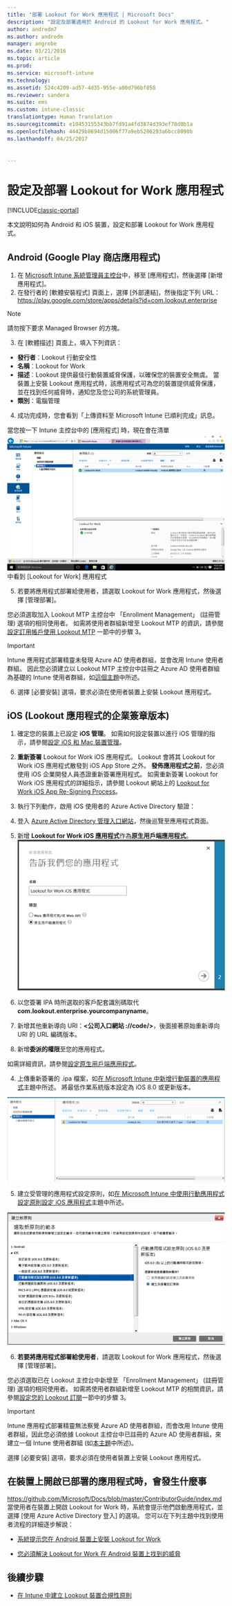 ```yaml
---
title: "部署 Lookout for Work 應用程式 | Microsoft Docs"
description: "設定及部署適用於 Android 的 Lookout for Work 應用程式。"
author: andredm7
ms.author: andredm
manager: angrobe
ms.date: 03/21/2016
ms.topic: article
ms.prod: 
ms.service: microsoft-intune
ms.technology: 
ms.assetid: 524c4209-ad57-4d35-955e-a00d796bf858
ms.reviewer: sandera
ms.suite: ems
ms.custom: intune-classic
translationtype: Human Translation
ms.sourcegitcommit: e10453155343bb7fd91a4fd3874d393ef78d0b1a
ms.openlocfilehash: 44429b8694d15006f77a9eb5206293a6bcc8090b
ms.lasthandoff: 04/25/2017


---
```


# <a name="configure-and-deploy-lookout-for-work-app"></a>設定及部署 Lookout for Work 應用程式

[!INCLUDE[classic-portal](../includes/classic-portal.md)]

本文說明如何為 Android 和 iOS 裝置，設定和部署 Lookout for Work 應用程式。

## <a name="android-google-play-store-app"></a>Android (Google Play 商店應用程式)

1.    在 [Microsoft Intune 系統管理員主控台](https://manage.microsoft.com)中，移至 [應用程式]，然後選擇 [新增應用程式]。
2.    在發行者的 [軟體安裝程式] 頁面上，選擇 [外部連結]，然後指定下列 URL：https://play.google.com/store/apps/details?id=com.lookout.enterprise
  >[!NOTE]
  >請勿按下要求 Managed Browser 的方塊。

3.    在 [軟體描述] 頁面上，填入下列資訊：
  * **發行者**︰Lookout 行動安全性
  * **名稱**︰Lookout for Work
  * **描述**︰Lookout 提供最佳行動裝置威脅保護，以確保您的裝置安全無虞。 當裝置上安裝 Lookout 應用程式時，該應用程式可為您的裝置提供威脅保護，並在找到任何威脅時，通知您及您公司的系統管理員。
  * **類別**：電腦管理

4. 成功完成時，您會看到「上傳資料至 Microsoft Intune 已順利完成」訊息。

  當您按一下 Intune 主控台中的 [應用程式] 時，現在會在清單 ![在清單中顯示 Lookout for Work 應用程式之 Intune 管理主控台 [應用程式] 頁面的螢幕擷取畫面](../media/mtp/lookout-app-listed-intune-console.png)中看到 [Lookout for Work] 應用程式

5. 若要將應用程式部署給使用者，請選取 Lookout for Work 應用程式，然後選擇 [管理部署]。

  您必須選取加入 Lookout MTP 主控台中 「Enrollment Management」 (註冊管理) 選項的相同使用者。  如需將使用者群組新增至 Lookout MTP 的資訊，請參閱[設定訂用帳戶使用 Lookout MTP](configure-and-deploy-lookout-for-work-apps.md) 一節中的步驟 3。

  >[!IMPORTANT]
  > Intune 應用程式部署精靈未發現 Azure AD 使用者群組，並會改用 Intune 使用者群組。 因此您必須建立以 Lookout MTP 主控台中註冊之 Azure AD 使用者群組為基礎的 Intune 使用者群組，如[這個主題](plan-your-user-and-device-groups.md)中所述。

6. 選擇 [必要安裝] 選項，要求必須在使用者裝置上安裝 Lookout 應用程式。

## <a name="ios-enterprise-signed-version-of-lookout-app"></a>iOS (Lookout 應用程式的企業簽章版本)

1. 確定您的裝置上已設定 **iOS 管理**。 如需如何設定裝置以進行 iOS 管理的指示，請參閱[設定 iOS 和 Mac 裝置管理](set-up-ios-and-mac-management-with-microsoft-intune.md)。

2. **重新簽署** Lookout for Work iOS 應用程式。 Lookout 會將其 Lookout for Work iOS 應用程式散發到 iOS App Store 之外。 **發佈應用程式之前**，您必須使用 iOS 企業開發人員憑證重新簽署應用程式。 如需重新簽署 Lookout for Work iOS 應用程式的詳細指示，請參閱 Lookout 網站上的 [Lookout for Work iOS App Re-Signing Process](https://personal.support.lookout.com/hc/articles/114094038714)。

3. 執行下列動作，啟用 iOS 使用者的 Azure Active Directory 驗證：
  1.  登入 [Azure Active Directory 管理入口網站](https://manage.windowsazure.com)，然後巡覽至應用程式頁面。
  2.  新增 **Lookout for Work iOS 應用程式**作為**原生用戶端應用程式**。
  ![顯示 [原生用戶端應用程式] 選項的 [新增應用程式] 對話方塊螢幕擷取畫面](../media/mtp/aad-add-app.png)
  3. 以您簽署 IPA 時所選取的客戶配套識別碼取代 **com.lookout.enterprise.yourcompanyname**。
  4.  新增其他重新導向 URI：**&lt;公司入口網站 ://code/>**，後面接著原始重新導向 URI 的 URL 編碼版本。
  5.  新增**委派的權限**至您的應用程式。

  如需詳細資訊，請參閱[設定原生用戶端應用程式](https://azure.microsoft.com/documentation/articles/app-service-mobile-how-to-configure-active-directory-authentication/#optional-configure-a-native-client-application)。

4. 上傳重新簽署的 .ipa 檔案，如[在 Microsoft Intune 中新增行動裝置的應用程式](https://docs.microsoft.com/intune/deploy-use/add-apps-for-mobile-devices-in-microsoft-intune)主題中所述。 將最低作業系統版本設定為 iOS 8.0 或更新版本。

  ![顯示應用程式清單中 Lookout for Work 應用程式之 Intune 系統管理員主控台應用程式頁面的螢幕擷取畫面](../media/mtp/ios-app-uploaded-intune.png)

5. 建立受管理的應用程式設定原則，如[在 Microsoft Intune 中使用行動應用程式設定原則設定 iOS 應用程式](https://docs.microsoft.com/intune/deploy-use/configure-ios-apps-with-mobile-app-configuration-policies-in-microsoft-intune)主題中所述。

  ![反白顯示 iOS 8.0 或更新版應用程式設定原則之 [建立新原則精靈] 的螢幕擷取畫面](../media/mtp/ios-app-config.png)

6. **若要將應用程式部署給使用者**，請選取 Lookout for Work 應用程式，然後選擇 [管理部署]。

  您必須選取已在 Lookout 主控台中新增至 「Enrollment Management」 (註冊管理) 選項的相同使用者。  如需將使用者群組新增至 Lookout MTP 的相關資訊，請參閱[設定您的 Lookout 訂閱](https://docs.microsoft.com/sccm/protect/deploy-use/configure-and-deploy-lookout-for-work-apps)一節中的步驟 3。

  >[!IMPORTANT]
  > Intune 應用程式部署精靈無法察覺 Azure AD 使用者群組，而會改用 Intune 使用者群組，因此您必須依據 Lookout 主控台中已註冊的 Azure AD 使用者群組，來建立一個 Intune 使用者群組 (如[本主題](plan-your-user-and-device-groups.md)中所述)。

  選擇 [必要安裝] 選項，要求必須在使用者裝置上安裝 Lookout 應用程式。

## <a name="what-happens-when-the-deployed-app-is-opened-on-the-device"></a>在裝置上開啟已部署的應用程式時，會發生什麼事
https://github.com/Microsoft/Docs/blob/master/ContributorGuide/index.md 當使用者在裝置上開啟 Lookout for Work 時，系統會提示他們啟動應用程式，並選擇 [使用 Azure Active Directory 登入] 的選項。 您可以在下列主題中找到使用者流程的詳細逐步解說：

* [系統提示您在 Android 裝置上安裝 Lookout for Work](https://docs.microsoft.com/intune/enduser/you-are-prompted-to-install-lookout-for-work-android)

* [您必須解決 Lookout for Work 在 Android 裝置上找到的威脅](https://docs.microsoft.com/intune/enduser/you-need-to-resolve-a-threat-found-by-lookout-for-work-android)

## <a name="next-steps"></a>後續步驟
* [在 Intune 中建立 Lookout 裝置合規性原則](https://docs.microsoft.com/sccm/protect/deploy-use/enable-device-threat-protection-rule-compliance-policy)

